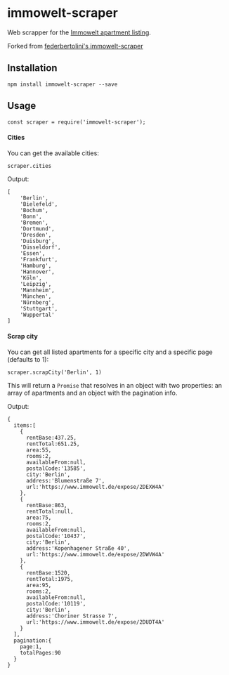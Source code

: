 # immowelt-scraper
Web scrapper for the [Immowelt apartment listing](https://www.immowelt.de/suche/wohnungen/mieten).

Forked from [federbertolini's immowelt-scraper](https://github.com/fedebertolini/immowelt-scraper)

## Installation
```
npm install immowelt-scraper --save
```

## Usage

```
const scraper = require('immowelt-scraper');
```

#### Cities
You can get the available cities:
```
scraper.cities
```

Output:
```
[
    'Berlin',
    'Bielefeld',
    'Bochum',
    'Bonn',
    'Bremen',
    'Dortmund',
    'Dresden',
    'Duisburg',
    'Düsseldorf',
    'Essen',
    'Frankfurt',
    'Hamburg',
    'Hannover',
    'Köln',
    'Leipzig',
    'Mannheim',
    'München',
    'Nürnberg',
    'Stuttgart',
    'Wuppertal'
]
```

#### Scrap city
You can get all listed apartments for a specific city and a specific page (defaults to 1):
```
scraper.scrapCity('Berlin', 1)
```
This will return a `Promise` that resolves in an object with two properties: an array of apartments
and an object with the pagination info.

Output:
```
{
  items:[
    {
      rentBase:437.25,
      rentTotal:651.25,
      area:55,
      rooms:2,
      availableFrom:null,
      postalCode:'13585',
      city:'Berlin',
      address:'Blumenstraße 7',
      url:'https://www.immowelt.de/expose/2DEXW4A'
    },
    {
      rentBase:863,
      rentTotal:null,
      area:75,
      rooms:2,
      availableFrom:null,
      postalCode:'10437',
      city:'Berlin',
      address:'Kopenhagener Straße 40',
      url:'https://www.immowelt.de/expose/2DWVW4A'
    },
    {
      rentBase:1520,
      rentTotal:1975,
      area:95,
      rooms:2,
      availableFrom:null,
      postalCode:'10119',
      city:'Berlin',
      address:'Choriner Strasse 7',
      url:'https://www.immowelt.de/expose/2DUDT4A'
    }
  ],
  pagination:{
    page:1,
    totalPages:90
  }
}
```
